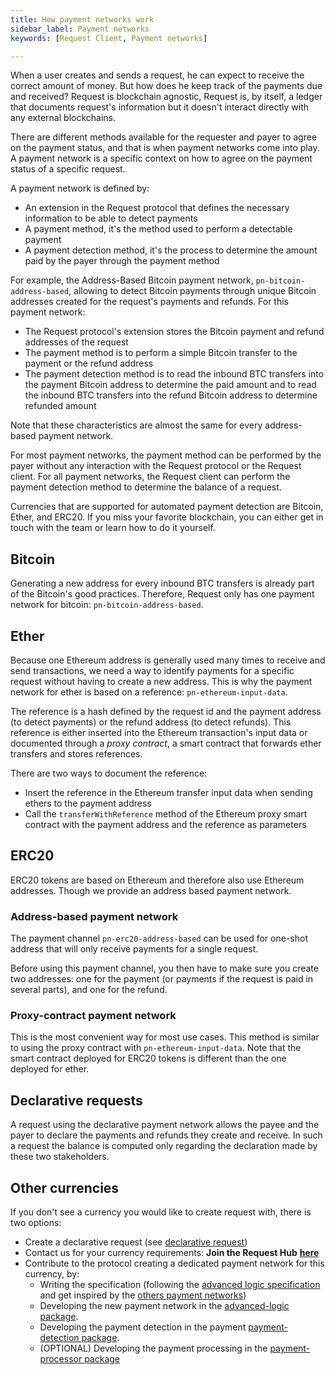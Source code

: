 ```yaml
---
title: How payment networks work
sidebar_label: Payment networks
keywords: [Request Client, Payment networks]

---
```


When a user creates and sends a request, he can expect to receive the correct amount of money. But how does he keep track of the payments due and received? Request is blockchain agnostic, Request is, by itself, a ledger that documents request's information but it doesn't interact directly with any external blockchains.

There are different methods available for the requester and payer to agree on the payment status, and that is when payment networks come into play. A payment network is a specific context on how to agree on the payment status of a specific request.

A payment network is defined by:
* An extension in the Request protocol that defines the necessary information to be able to detect payments
* A payment method, it's the method used to perform a detectable payment
* A payment detection method, it's the process to determine the amount paid by the payer through the payment method

For example, the Address-Based Bitcoin payment network, `pn-bitcoin-address-based`, allowing to detect Bitcoin payments through unique Bitcoin addresses created for the request's payments and refunds. For this payment network:
* The Request protocol's extension stores the Bitcoin payment and refund addresses of the request
* The payment method is to perform a simple Bitcoin transfer to the payment or the refund address
* The payment detection method is to read the inbound BTC transfers into the payment Bitcoin address to determine the paid amount and to read the inbound BTC transfers into the refund Bitcoin address to determine refunded amount

Note that these characteristics are almost the same for every address-based payment network.

For most payment networks, the payment method can be performed by the payer without any interaction with the Request protocol or the Request client.
For all payment networks, the Request client can perform the payment detection method to determine the balance of a request.

Currencies that are supported for automated payment detection are Bitcoin, Ether, and ERC20. If you miss your favorite blockchain, you can either get in touch with the team or learn how to do it yourself.

## Bitcoin

Generating a new address for every inbound BTC transfers is already part of the Bitcoin's good practices. Therefore, Request only has one payment network for bitcoin: `pn-bitcoin-address-based`.

## Ether

Because one Ethereum address is generally used many times to receive and send transactions, we need a way to identify payments for a specific request without having to create a new address. This is why the payment network for ether is based on a reference: `pn-ethereum-input-data`.

The reference is a hash defined by the request id and the payment address (to detect payments) or the refund address (to detect refunds). This reference is either inserted into the Ethereum transaction's input data or documented through a *proxy contract*, a smart contract that forwards ether transfers and stores references.

There are two ways to document the reference:
* Insert the reference in the Ethereum transfer input data when sending ethers to the payment address
* Call the `transferWithReference` method of the Ethereum proxy smart contract with the payment address and the reference as parameters

## ERC20

ERC20 tokens are based on Ethereum and therefore also use Ethereum addresses. Though we provide an address based payment network. 

### Address-based payment network
The payment channel `pn-erc20-address-based` can be used for one-shot address that will only receive payments for a single request.

Before using this payment channel, you then have to make sure you create two addresses: one for the payment (or payments if the request is paid in several parts), and one for the refund.

### Proxy-contract payment network
This is the most convenient way for most use cases. This method is similar to using the proxy contract with `pn-ethereum-input-data`. Note that the smart contract deployed for ERC20 tokens is different than the one deployed for ether.

## Declarative requests

A request using the declarative payment network allows the payee and the payer to declare the payments and refunds they create and receive.
In such a request the balance is computed only regarding the declaration made by these two stakeholders.

## Other currencies 

If you don't see a currency you would like to create request with, there is two options:
- Create a declarative request (see [declarative request](TODO))
- Contact us for your currency requirements: **Join the Request Hub** [**here**](https://join.slack.com/t/requesthub/shared_invite/enQtMjkwNDQwMzUwMjI3LWNlYTlmODViMmE3MzY0MWFiMTUzYmNiMWEyZmNiNWZhMjM3MTEzN2JkZTMxN2FhN2NmODFkNmU5MDBmOTUwMjA)
- Contribute to the protocol creating a dedicated payment network for this currency, by:
  - Writing the specification (following the [advanced logic specification](https://github.com/RequestNetwork/requestNetwork/blob/master/packages/advanced-logic/specs/advanced-logic-specs-0.1.0.md) and get inspired by the [others payment networks](https://github.com/RequestNetwork/requestNetwork/tree/master/packages/advanced-logic/specs))
  - Developing the new payment network in the [advanced-logic package](https://github.com/RequestNetwork/requestNetwork/tree/master/packages/advanced-logic/src/extensions/payment-network).
  - Developing the payment detection in the payment [payment-detection package](https://github.com/RequestNetwork/requestNetwork/tree/master/packages/payment-detection).
  - (OPTIONAL) Developing the payment processing in the [payment-processor package](https://github.com/RequestNetwork/requestNetwork/tree/master/packages/payment-detection)
